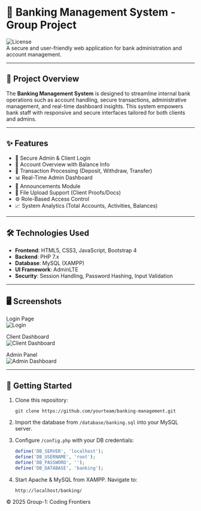 # 🏦 Banking Management System - Group Project

![License](https://img.shields.io/badge/license-MIT-blue.svg)  
A secure and user-friendly web application for bank administration and account management.

---

## 📌 Project Overview

The **Banking Management System** is designed to streamline internal bank operations such as account handling, secure transactions, administrative management, and real-time dashboard insights. This system empowers bank staff with responsive and secure interfaces tailored for both clients and admins.

---

## ✨ Features

- 🔐 Secure Admin & Client Login
- 🏦 Account Overview with Balance Info
- 💸 Transaction Processing (Deposit, Withdraw, Transfer)
- 📊 Real-Time Admin Dashboard
- 🔔 Announcements Module
- 📁 File Upload Support (Client Proofs/Docs)
- ⚙️ Role-Based Access Control
- 📈 System Analytics (Total Accounts, Activities, Balances)

---

## 🛠️ Technologies Used

- **Frontend**: HTML5, CSS3, JavaScript, Bootstrap 4
- **Backend**: PHP 7.x
- **Database**: MySQL (XAMPP)
- **UI Framework**: AdminLTE
- **Security**: Session Handling, Password Hashing, Input Validation

---

## 🖥️ Screenshots

Login Page  
![Login](screenshots/login.png)

Client Dashboard  
![Client Dashboard](screenshots/client_dashboard.png)

Admin Panel  
![Admin Dashboard](screenshots/admin_dashboard.png)

---

## 🚀 Getting Started

1. Clone this repository:
   ```
   git clone https://github.com/yourteam/banking-management.git
   ```

2. Import the database from `/database/banking.sql` into your MySQL server.

3. Configure `/config.php` with your DB credentials:
   ```php
   define('DB_SERVER', 'localhost');
   define('DB_USERNAME', 'root');
   define('DB_PASSWORD', '');
   define('DB_DATABASE', 'banking');
   ```

4. Start Apache & MySQL from XAMPP. Navigate to:
   ```
   http://localhost/banking/
   ```



© 2025 Group-1: Coding Frontiers
